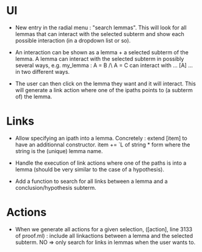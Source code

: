 # UI 

- New entry in the radial menu : "search lemmas".
  This will look for all lemmas that can interact with the selected subterm
  and show each possible interaction (in a dropdown list or so).
- An interaction can be shown as a lemma + a selected subterm of the lemma. 
  A lemma can interact with the selected subterm in possibly several ways, e.g.
    my_lemma : A = B /\ A = C
  can interact with 
    ... [A] ...
  in two different ways.

- The user can then click on the lemma they want and it will interact.
  This will generate a link action where one of the ipaths points to (a subterm of) the lemma.

# Links

- Allow specifying an ipath into a lemma.
  Concretely : extend [item] to have an additionnal constructor. 
    item += `L of string * form
  where the string is the (unique) lemma name.

- Handle the execution of link actions where one of the paths is into a lemma 
  (should be very similar to the case of a hypothesis).

- Add a function to search for all links between a lemma and a conclusion/hypothesis subterm. 

# Actions

- When we generate all actions for a given selection, ([action], line 3133 of proof.ml) :
  include all linkactions between a lemma and the selected subterm.
  NO => only search for links in lemmas when the user wants to.